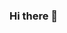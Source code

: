 ### Hi there 👋

<!--
**New-Dev21/New-Dev21** is a ✨ _special_ ✨ repository because its `README.md` (this file) appears on your GitHub profile.

Here are some ideas to get you started:

- 🔭 I’m currently working on my new website ...
- 🌱 I’m currently learning Python, HTML, CSS, JavaScript...
- 👯 I’m looking to collaborate on a program...
- 🤔 I’m looking for help with JavaScript...
- 💬 Ask me about Python, HTML and CSS...
- 📫 How to reach me: newdev21.7@gmail.com ...
- ⚡ Fun fact: Grapes burst like explosives when heated in a microwave ...
-->

